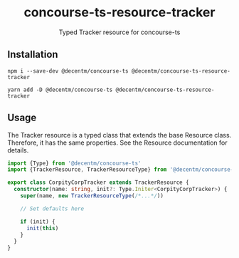 <h1 align="center">
  concourse-ts-resource-tracker
</h1>

<div align="center">

  Typed Tracker resource for concourse-ts
</div>

## Installation

`npm i --save-dev @decentm/concourse-ts @decentm/concourse-ts-resource-tracker`

`yarn add -D @decentm/concourse-ts @decentm/concourse-ts-resource-tracker`

## Usage

The Tracker resource is a typed class that extends the base Resource class.
Therefore, it has the same properties. See the Resource documentation for details.

```typescript
import {Type} from '@decentm/concourse-ts'
import {TrackerResource, TrackerResourceType} from '@decentm/concourse-ts-resource-tracker'

export class CorpityCorpTracker extends TrackerResource {
  constructor(name: string, init?: Type.Initer<CorpityCorpTracker>) {
    super(name, new TrackerResourceType(/*...*/))

    // Set defaults here

    if (init) {
      init(this)
    }
  }
}
```
